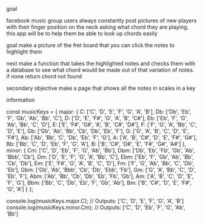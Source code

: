 goal

facebook  music group users always constantly post pictures of new players with their finger position on the neck asking what chord they are playing. this app will be to help them be able to look up chords easily 

goal make a picture of the fret board that you can click the notes to highlight them

next make a function that takes the highlighted notes and checks them with a database to see what chord would be made out of that variation of notes. if none return chord not found 

secondary objective make a page that shows all the notes in scales in a key 




information    

const musicKeys = {
  major: {
    C: ['C', 'D', 'E', 'F', 'G', 'A', 'B'],
    Db: ['Db', 'Eb', 'F', 'Gb', 'Ab', 'Bb', 'C'],
    D: ['D', 'E', 'F#', 'G', 'A', 'B', 'C#'],
    Eb: ['Eb', 'F', 'G', 'Ab', 'Bb', 'C', 'D'],
    E: ['E', 'F#', 'G#', 'A', 'B', 'C#', 'D#'],
    F: ['F', 'G', 'A', 'Bb', 'C', 'D', 'E'],
    Gb: ['Gb', 'Ab', 'Bb', 'Cb', 'Db', 'Eb', 'F'],
    G: ['G', 'A', 'B', 'C', 'D', 'E', 'F#'],
    Ab: ['Ab', 'Bb', 'C', 'Db', 'Eb', 'F', 'G'],
    A: ['A', 'B', 'C#', 'D', 'E', 'F#', 'G#'],
    Bb: ['Bb', 'C', 'D', 'Eb', 'F', 'G', 'A'],
    B: ['B', 'C#', 'D#', 'E', 'F#', 'G#', 'A#']
  },
  minor: {
    Cm: ['C', 'D', 'Eb', 'F', 'G', 'Ab', 'Bb'],
    Dbm: ['Db', 'Eb', 'Fb', 'Gb', 'Ab', 'Bbb', 'Cb'],
    Dm: ['D', 'E', 'F', 'G', 'A', 'Bb', 'C'],
    Ebm: ['Eb', 'F', 'Gb', 'Ab', 'Bb', 'Cb', 'Db'],
    Em: ['E', 'F#', 'G', 'A', 'B', 'C', 'D'],
    Fm: ['F', 'G', 'Ab', 'Bb', 'C', 'Db', 'Eb'],
    Gbm: ['Gb', 'Ab', 'Bbb', 'Cb', 'Db', 'Ebb', 'Fb'],
    Gm: ['G', 'A', 'Bb', 'C', 'D', 'Eb', 'F'],
    Abm: ['Ab', 'Bb', 'Cb', 'Db', 'Eb', 'Fb', 'Gb'],
    Am: ['A', 'B', 'C', 'D', 'E', 'F', 'G'],
    Bbm: ['Bb', 'C', 'Db', 'Eb', 'F', 'Gb', 'Ab'],
    Bm: ['B', 'C#', 'D', 'E', 'F#', 'G', 'A']
  }
};

console.log(musicKeys.major.C); // Outputs: ['C', 'D', 'E', 'F', 'G', 'A', 'B']
console.log(musicKeys.minor.Cm); // Outputs: ['C', 'D', 'Eb', 'F', 'G', 'Ab', 'Bb']
